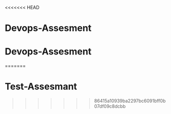 <<<<<<< HEAD
# Devops-Assesment
# Devops-Assesment
=======
# Test-Assesmant
>>>>>>> 86415a10939ba2297bc6091bff0b07df09c8dcbb
